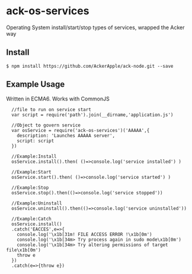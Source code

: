 # ack-os-services
Operating System install/start/stop types of services, wrapped the Acker way

## Install
```
$ npm install https://github.com/AckerApple/ack-node.git --save
```

## Example Usage
Written in ECMA6. Works with CommonJS
```
  //file to run on service start
  var script = require('path').join(__dirname,'application.js')

  //Object to govern service
  var osService = require('ack-os-services')('AAAAA',{
    description: 'Launches AAAAA server',
    script: script
  })

  //Example:Install
  osService.install().then( ()=>console.log('service installed') )

  //Example:Start
  osService.start().then( ()=>console.log('service started') )

  //Example:Stop
  osService.stop().then(()=>console.log('service stopped'))

  //Example:Uninstall
  osService.uninstall().then(()=>console.log('service uninstalled'))

  //Example:Catch
  osService.install()
  .catch('EACCES',e=>{
    console.log('\x1b[31m! FILE ACCESS ERROR !\x1b[0m')
    console.log('\x1b[34m> Try process again in sudo mode\x1b[0m')
    console.log('\x1b[34m> Try altering permissions of target file\x1b[0m')
    throw e
  })
  .catch(e=>{throw e})
```